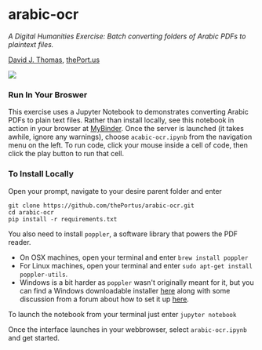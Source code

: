 # arabic-ocr

*A Digital Humanities Exercise: Batch converting folders of Arabic PDFs to plaintext files.*

[David J. Thomas](mailto:dave.a.base@gmail.com), [thePort.us](http://thePort.us)<br />

<a alt="Binder" href="https://mybinder.org/v2/gh/thePortus/arabic-ocr/HEAD" target="_blank"><img src="https://mybinder.org/badge.svg" /><a/>

### Run In Your Broswer

This exercise uses a Jupyter Notebook to demonstrates converting Arabic PDFs to plain text files. Rather than install locally, see this notebook in action in your browser at [MyBinder](https://mybinder.org/v2/gh/thePortus/arabic-ocr/HEAD). Once the server is launched (it takes awhile, ignore any warnings), choose `acabic-ocr.ipynb` from the navigation menu on the left. To run code, click your mouse inside a cell of code, then click the play button to run that cell.

### To Install Locally

Open your prompt, navigate to your desire parent folder and enter

```
git clone https://github.com/thePortus/arabic-ocr.git
cd arabic-ocr
pip install -r requirements.txt
```

You also need to install `poppler`, a software library that powers the PDF reader.

* On OSX machines, open your terminal and enter `brew install poppler`
* For Linux machines, open your terminal and enter `sudo apt-get install poppler-utils`.
* Windows is a bit harder as `poppler` wasn't originally meant for it, but you can find a Windows downloadable installer [here](https://blog.alivate.com.au/poppler-windows/) along with some discussion from a forum about how to set it up [here](https://stackoverflow.com/questions/18381713/how-to-install-poppler-on-windows).

To launch the notebook from your terminal just enter `jupyter notebook`

Once the interface launches in your webbrowser, select `arabic-ocr.ipynb` and get started.
